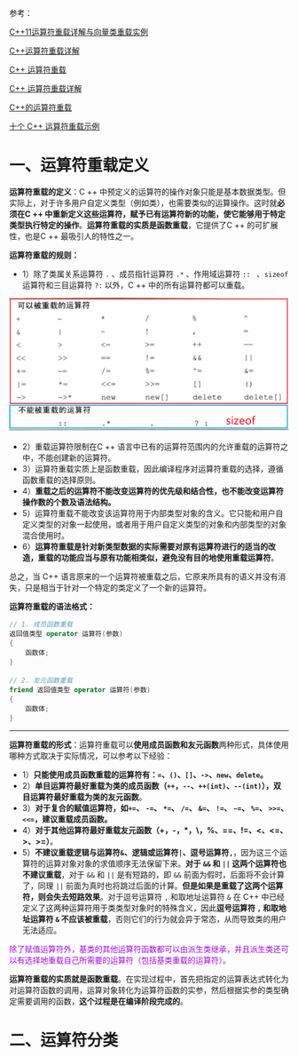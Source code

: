 参考：

[C++11运算符重载详解与向量类重载实例](https://www.cnblogs.com/wanghongyang/p/15014326.html)

[C++运算符重载详解](https://blog.csdn.net/qq_52905520/article/details/127178512)

[C++ 运算符重载](https://blog.csdn.net/Mo3328679412/article/details/132754315)

[C++ 运算符重载详解](https://blog.csdn.net/afei__/article/details/82082003)

[C++的运算符重载](https://blog.csdn.net/jacket_/article/details/89714947)

[十个 C++ 运算符重载示例](https://blog.csdn.net/lu_embedded/article/details/121599696)

# 一、运算符重载定义

**运算符重载的定义**：C ++ 中预定义的运算符的操作对象只能是基本数据类型。但实际上，对于许多用户自定义类型（例如类），也需要类似的运算操作。这时就**必须在C ++ 中重新定义这些运算符，赋予已有运算符新的功能，使它能够用于特定类型执行特定的操作**。**运算符重载的实质是函数重载**，它提供了C ++ 的可扩展性，也是C ++ 最吸引人的特性之一。

**运算符重载的规则：**

* 1）除了类属关系运算符 `.` 、成员指针运算符 `.*` 、作用域运算符 `:: ` 、`sizeof` 运算符和三目运算符 `?:` 以外，C ++ 中的所有运算符都可以重载。

![image-20231220212831354](Image/运算符重载1.png)

* 2）重载运算符限制在C ++ 语言中已有的运算符范围内的允许重载的运算符之中，不能创建新的运算符。
* 3）运算符重载实质上是函数重载，因此编译程序对运算符重载的选择，遵循函数重载的选择原则。
* 4）**重载之后的运算符不能改变运算符的优先级和结合性，也不能改变运算符操作数的个数及语法结构。**
* 5）运算符重载不能改变该运算符用于内部类型对象的含义。它只能和用户自定义类型的对象一起使用，或者用于用户自定义类型的对象和内部类型的对象混合使用时。
* 6）**运算符重载是针对新类型数据的实际需要对原有运算符进行的适当的改造，重载的功能应当与原有功能相类似，避免没有目的地使用重载运算符**。

总之，当 C++ 语言原来的一个运算符被重载之后，它原来所具有的语义并没有消失，只是相当于针对一个特定的类定义了一个新的运算符。

**运算符重载的语法格式：**

```cpp
// 1. 成员函数重载	
返回值类型 operator 运算符(参数)
{
	函数体;
}

// 2. 友元函数重载
friend 返回值类型 operator 运算符(参数)
{
	函数体;
}
```

***

**运算符重载的形式**：运算符重载可以**使用成员函数和友元函数**两种形式，具体使用哪种方式取决于实际情况，可以参考以下经验：

* 1）**只能使用成员函数重载的运算符有：`=`、`()`、`[]`、`->`、`new`、`delete`。**
* 2）**单目运算符最好重载为类的成员函数（`++`，`--`、`++(int)`、`--(int)`），双目运算符最好重载为类的友元函数**。
* 3）**对于复合的赋值运算符，如`+=`、 `-=`、 `*=`、 `/=`、 `&=`、 `!=`、 `~=`、 `%=`、 `>>=`、 `<<=`，建议重载成员函数。**
* 4）**对于其他运算符最好重载友元函数（+，-，*，\，%、==、!=、<、<=、>、>=）**。
* 5）**不建议重载逻辑与运算符`&`、逻辑或运算符`|`、逗号运算符`,`**，因为这三个运算符的运算对象对象的求值顺序无法保留下来。**对于 `&&` 和 `||` 这两个运算符也不建议重载**，对于  `&&` 和 `||` 是有短路的，即 `&&` 前面为假时，后面将不会计算了，同理 `||` 前面为真时也将跳过后面的计算。**但是如果是重载了这两个运算符，则会失去短路效果**。对于逗号运算符 `,` 和取地址运算符 `&` 在 C++ 中已经定义了这两种运算符用于类类型对象时的特殊含义，因此**逗号运算符 `,` 和取地址运算符 `&` 不应该被重载**，否则它们的行为就会异于常态，从而导致类的用户无法适应。

<font color=alice>除了赋值运算符外，基类的其他运算符函数都可以由派生类继承，并且派生类还可以有选择地重载自己所需要的运算符（包括基类重载的运算符）。</font>

**运算符重载的实质就是函数重载**。在实现过程中，首先把指定的运算表达式转化为对运算符函数的调用，运算对象转化为运算符函数的实参，然后根据实参的类型确定需要调用的函数，**这个过程是在编译阶段完成的**。



# 二、运算符分类


